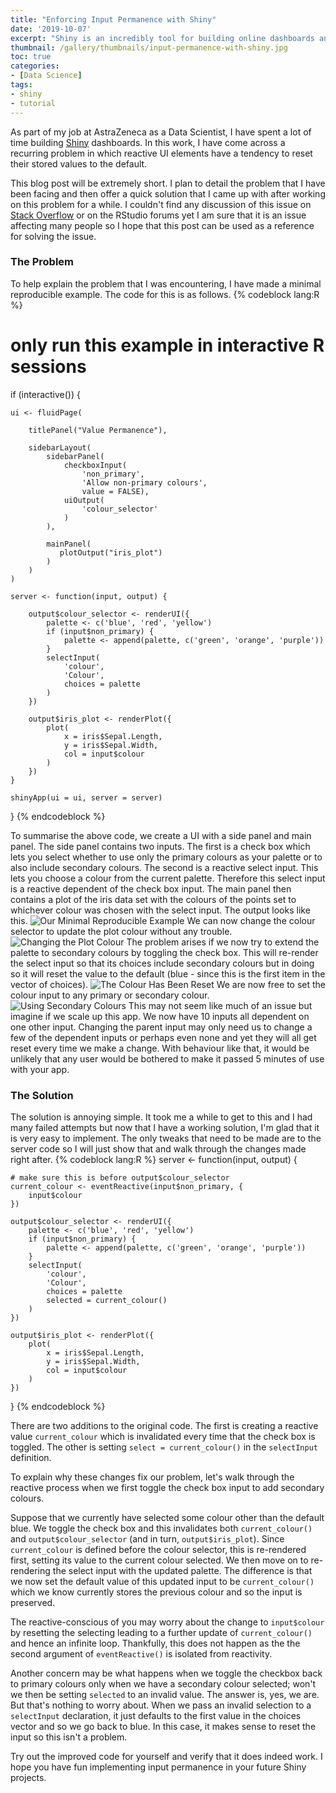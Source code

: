 ```yaml
---
title: "Enforcing Input Permanence with Shiny"
date: '2019-10-07'
excerpt: "Shiny is an incredibly tool for building online dashboards and web apps. The crux of Shiny is the concept reactive programming, allowing you to build visualisations and analyses which automatically update with changing user input. Reactivity is complicated though and doesn't always work as you expect so in this post I tackle an issue which I have repeatedly faced in my work and to which a solution I am yet to find online."
thumbnail: /gallery/thumbnails/input-permanence-with-shiny.jpg
toc: true
categories:
- [Data Science]
tags:
- shiny
- tutorial
---
```


As part of my job at AstraZeneca as a Data Scientist, I have spent a lot of time building [Shiny](https://shiny.rstudio.com/) dashboards. In this work, I have come across a recurring problem in which reactive UI elements have a tendency to reset their stored values to the default. 

This blog post will be extremely short. I plan to detail the problem that I have been facing and then offer a quick solution that I came up with after working on this problem for a while. I couldn't find any discussion of this issue on [Stack Overflow](https://stackoverflow.com/) or on the RStudio forums yet I am sure that it is an issue affecting many people so I hope that this post can be used as a reference for solving the issue.

### The Problem

To help explain the problem that I was encountering, I have made a minimal reproducible example. The code for this is as follows.
{% codeblock lang:R %}
# only run this example in interactive R sessions
if (interactive()) {

    ui <- fluidPage(
    
        titlePanel("Value Permanence"),
    
        sidebarLayout(
            sidebarPanel(
                checkboxInput(
                    'non_primary',
                    'Allow non-primary colours', 
                    value = FALSE),
                uiOutput(
                    'colour_selector'
                )
            ),
    
            mainPanel(
               plotOutput("iris_plot")
            )
        )
    )
    
    server <- function(input, output) {
    
        output$colour_selector <- renderUI({
            palette <- c('blue', 'red', 'yellow')
            if (input$non_primary) {
                palette <- append(palette, c('green', 'orange', 'purple'))
            }
            selectInput(
                'colour',
                'Colour',
                choices = palette
            )
        })
    
        output$iris_plot <- renderPlot({
            plot(
                x = iris$Sepal.Length,
                y = iris$Sepal.Width,
                col = input$colour
            )
        })
    }
    
    shinyApp(ui = ui, server = server)

}
{% endcodeblock %}


To summarise the above code, we create a UI with a side panel and main panel. The side panel contains two inputs. The first is a check box which lets you select whether to use only the primary colours as your palette or to also include secondary colours. The second is a reactive select input. This lets you choose a colour from the current palette. Therefore this select input is a reactive dependent of the check box input. The main panel then contains a plot of the iris data set with the colours of the points set to whichever colour was chosen with the select input. The output looks like this.
![Our Minimal Reproducible Example](/images/input-permanence-with-shiny/example.png)
We can now change the colour selector to update the plot colour without any trouble.
![Changing the Plot Colour](/images/input-permanence-with-shiny/change_colour.png)
The problem arises if we now try to extend the palette to secondary colours by toggling the check box. This will re-render the select input so that its choices include secondary colours but in doing so it will reset the value to the default (blue - since this is the first item in the vector of choices).
![The Colour Has Been Reset](/images/input-permanence-with-shiny/input_reset.png)
We are now free to set the colour input to any primary or secondary colour.
![Using Secondary Colours](/images/input-permanence-with-shiny/extra_colours.png)
This may not seem like much of an issue but imagine if we scale up this app. We now have 10 inputs all dependent on one other input. Changing the parent input may only need us to change a few of the dependent inputs or perhaps even none and yet they will all get reset every time we make a change. With behaviour like that, it would be unlikely that any user would be bothered to make it passed 5 minutes of use with your app.

### The Solution

The solution is annoying simple. It took me a while to get to this and I had many failed attempts but now that I have a working solution, I'm glad that it is very easy to implement. The only tweaks that need to be made are to the server code so I will just show that and walk through the changes made right after.
{% codeblock lang:R %}
server <- function(input, output) {
    
    # make sure this is before output$colour_selector
    current_colour <- eventReactive(input$non_primary, {
        input$colour
    })
    
    output$colour_selector <- renderUI({
        palette <- c('blue', 'red', 'yellow')
        if (input$non_primary) {
            palette <- append(palette, c('green', 'orange', 'purple'))
        }
        selectInput(
            'colour',
            'Colour',
            choices = palette
            selected = current_colour()
        )
    })

    output$iris_plot <- renderPlot({
        plot(
            x = iris$Sepal.Length,
            y = iris$Sepal.Width,
            col = input$colour
        )
    })
}
{% endcodeblock %}


There are two additions to the original code. The first is creating a reactive value `current_colour` which is invalidated every time that the check box is toggled. The other is setting `select = current_colour()` in the `selectInput` definition.

To explain why these changes fix our problem, let's walk through the reactive process when we first toggle the check box input to add secondary colours.

Suppose that we currently have selected some colour other than the default blue. We toggle the check box and this invalidates both `current_colour()` and `output$colour_selector` (and in turn, `output$iris_plot`). Since `current_colour` is defined before the colour selector, this is re-rendered first, setting its value to the current colour selected. We then move on to re-rendering the select input with the updated palette. The difference is that we now set the default value of this updated input to be `current_colour()` which we know currently stores the previous colour and so the input is preserved.

The reactive-conscious of you may worry about the change to `input$colour` by resetting the selecting leading to a further update of `current_colour()` and hence an infinite loop. Thankfully, this does not happen as the the second argument of `eventReactive()` is isolated from reactivity.

Another concern may be what happens when we toggle the checkbox back to primary colours only when we have a secondary colour selected; won't we then be setting `selected` to an invalid value. The answer is, yes, we are. But that's nothing to worry about. When we pass an invalid selection to a `selectInput` declaration, it just defaults to the first value in the choices vector and so we go back to blue. In this case, it makes sense to reset the input so this isn't a problem.

Try out the improved code for yourself and verify that it does indeed work. I hope you have fun implementing input permanence in your future Shiny projects.
